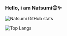 ### Hello, i am Natsumi😊✨



![Natsumi GitHub stats](https://github-readme-stats.vercel.app/api?username=natsumiyuki&show_icons=true&theme=rtransparent)

![Top Langs](https://github-readme-stats.vercel.app/api/top-langs/?username=natsumiyuki&layout=compact)
